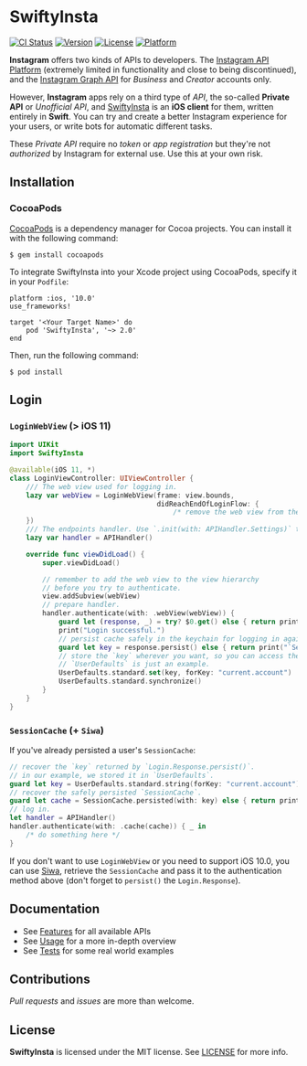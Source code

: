 # SwiftyInsta
[![CI Status](https://img.shields.io/travis/TheM4hd1/SwiftyInsta.svg?style=flat)](https://travis-ci.org/TheM4hd1/SwiftyInsta)
[![Version](https://img.shields.io/cocoapods/v/SwiftyInsta.svg?style=flat)](https://cocoapods.org/pods/SwiftyInsta)
[![License](https://img.shields.io/cocoapods/l/SwiftyInsta.svg?style=flat)](https://cocoapods.org/pods/SwiftyInsta)
[![Platform](https://img.shields.io/cocoapods/p/SwiftyInsta.svg?style=flat)](https://cocoapods.org/pods/SwiftyInsta)

**Instagram** offers two kinds of APIs to developers. The [Instagram API Platform](https://www.instagram.com/developer/) (extremely limited in functionality and close to being discontinued), and the [Instagram Graph API](https://developers.facebook.com/docs/instagram-api) for _Business_ and _Creator_ accounts only.

However, **Instagram** apps rely on a third type of _API_, the so-called **Private API** or _Unofficial API_, and [SwiftyInsta](https://github.com/TheM4hd1/SwiftyInsta) is an **iOS client** for them, written entirely in **Swift**.
You can try and create a better Instagram experience for your users, or write bots for automatic different tasks.

These _Private API_ require no _token_ or _app registration_ but they're not _authorized_ by Instagram for external use.
Use this at your own risk.

## Installation
### CocoaPods
[CocoaPods](https://cocoapods.org) is a dependency manager for Cocoa projects. You can install it with the following command:
```terminal
$ gem install cocoapods
```
To integrate SwiftyInsta into your Xcode project using CocoaPods, specify it in your `Podfile`:
```text
platform :ios, '10.0'
use_frameworks!

target '<Your Target Name>' do
    pod 'SwiftyInsta', '~> 2.0'
end
```
Then, run the following command:
```terminal
$ pod install
````

<!--
### Manually
To use this library in your project manually you may:
    - Add compiled framework from ```General > Linked frameworks and libraries```
    - Clone the project, right click on your root project(not SwiftyInsta) and select ```Add files...```, then select the ```SwiftyInsta.xcodeproj```. after that go to your ```project>embeded libraries``` and select ```SwiftyInsta.framework```, build the project and import ```SwiftyInsta```
-->

## Login

### `LoginWebView` (> iOS 11)
```swift
import UIKit
import SwiftyInsta

@available(iOS 11, *)
class LoginViewController: UIViewController {
    /// The web view used for logging in.
    lazy var webView = LoginWebView(frame: view.bounds,
                                    didReachEndOfLoginFlow: {
                                        /* remove the web view from the view hierarchy and notify the user */
    })
    /// The endpoints handler. Use `.init(with: APIHandler.Settings)` to customize it.
    lazy var handler = APIHandler()

    override func viewDidLoad() {
        super.viewDidLoad()

        // remember to add the web view to the view hierarchy
        // before you try to authenticate.
        view.addSubview(webView)
        // prepare handler.
        handler.authenticate(with: .webView(webView)) {
            guard let (response, _) = try? $0.get() else { return print("Login failed.") }
            print("Login successful.")
            // persist cache safely in the keychain for logging in again in the future.
            guard let key = response.persist() else { return print("`SessionCache` could not be persisted.") }
            // store the `key` wherever you want, so you can access the `SessionCache` later.
            // `UserDefaults` is just an example.
            UserDefaults.standard.set(key, forKey: "current.account")
            UserDefaults.standard.synchronize()
        }
    }
}
```

### `SessionCache` (+ `Siwa`)
If you've already persisted a user's `SessionCache`:

```swift
// recover the `key` returned by `Login.Response.persist()`.
// in our example, we stored it in `UserDefaults`.
guard let key = UserDefaults.standard.string(forKey: "current.account") else { return print("`key` not found.") }
// recover the safely persisted `SessionCache`.
guard let cache = SessionCache.persisted(with: key) else { return print("`SessionCache` not found.") }
// log in.
let handler = APIHandler()
handler.authenticate(with: .cache(cache)) { _ in
    /* do something here */
}
```

If you don't want to use `LoginWebView` or you need to support iOS 10.0, you can use [Siwa](https://github.com/TheM4hd1/Siwa), retrieve the `SessionCache` and pass it to the authentication method above (don't forget to `persist()` the `Login.Response`).

## Documentation

- See [Features](https://github.com/TheM4hd1/SwiftyInsta/wiki/Features) for all available APIs
- See [Usage](https://github.com/TheM4hd1/SwiftyInsta/wiki/Usage) for a more in-depth overview
- See [Tests](https://github.com/TheM4hd1/SwiftyInsta/tree/master/SwiftyInstaTests) for some real world examples

## Contributions

_Pull requests_ and _issues_ are more than welcome.

## License

**SwiftyInsta** is licensed under the MIT license. See [LICENSE](https://github.com/TheM4hd1/SwiftyInsta/blob/master/LICENSE) for more info.
